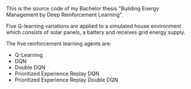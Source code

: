 This is the source code of my Bachelor thesis "Building Energy Management by Deep Reinforcement Learning".

Five Q-learning variations are applied to a simulated house environment which consists of solar panels, a battery and receives grid energy supply.

The five reinforcement learning agents are:
- Q-Learning
- DQN
- Double DQN
- Prioritized Experience Replay DQN
- Prioritized Experience Replay Double DQN